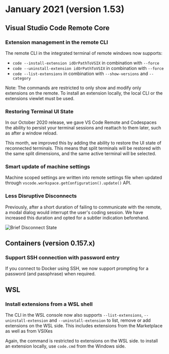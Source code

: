 # January 2021 (version 1.53)

## Visual Studio Code Remote Core

### Extension management in the remote CLI

The remote CLI in the integrated terminal of remote windows now supports:

- `code --install-extension idOrPathToVSIX` in combination with `--force`
- `code --uninstall-extension idOrPathToVSIX` in combination with `--force`
- `code --list-extensions` in combination with `--show-versions` and `--category`

Note: The commands are restricted to only show and modify only extensions on the remote. To install an extension locally, the local CLI or the extensions viewlet must be used.


### Restoring Terminal UI State

In our October 2020 release, we gave VS Code Remote and Codespaces the ability to persist your terminal sessions and reattach to them later, such as after a window reload.

This month, we improved this by adding the ability to restore the UI state of reconnected terminals. This means that split terminals will be restored with the same split dimensions, and the same active terminal will be selected.

### Smart update of machine settings

Machine scoped settings are written into remote settings file when updated through `vscode.workspace.getConfiguration().update()` API.

### Less Disruptive Disconnects

Previously, after a short duration of failing to communicate with the remote, a modal dialog would interrupt the user's coding session. We have increased this duration and opted for a subtler indication beforehand.

![Brief Disconnect State](images/1_53/reconnecting.png)

## Containers (version 0.157.x)

### Support SSH connection with password entry

If you connect to Docker using SSH, we now support prompting for a password (and passphrase) when required.


## WSL

### Install extensions from a WSL shell

The CLI in the WSL console now also supports
`--list-extensions`, `--uninstall-extension` and `--uninstall-extension` to list, remove or add extensions on the WSL side. This includes extensions from the Marketplace as well as from VSIXes

Again, the command is restricted to extensions on the WSL side. to install an extension locally, use `code.cmd` from the Windows side.
